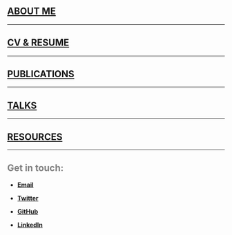 ## [ABOUT ME](./About_me.md)  

*** 

## [CV & RESUME](./CV_resume.md)  

***

## [PUBLICATIONS](./Publications.md)  

***

## [TALKS](./Talks.md)  

***  

## [RESOURCES](./Resources.md)  

***  




## <span style="color: grey;"> Get in touch: </span>  

* **[Email](mailto:et395@cornell.edu)**  

* **[Twitter](https://twitter.com/etaagen)**  

* **[GitHub](https://github.com/etaagen)**  

* **[LinkedIn](https://www.linkedin.com/in/ella-taagen/)**  


